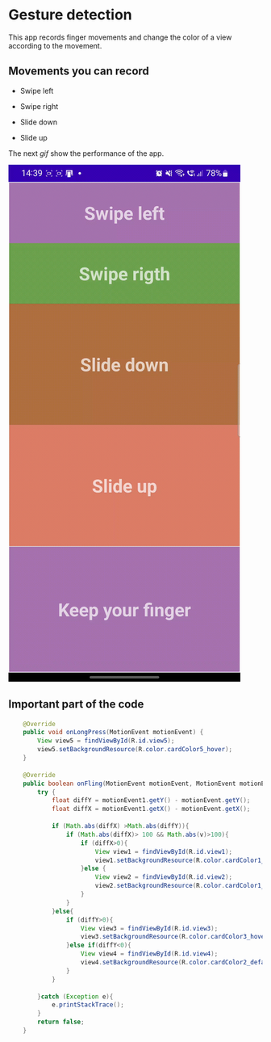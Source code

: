 # Gesture detection

This app records finger movements and change the color of a view according to the movement.

## Movements you can record

- Swipe left

- Swipe right

- Slide down

- Slide up

The next *gif* show the performance of the app.

![Capture](gestureDetector.gif)

## Important part of the code 

```java
    @Override
    public void onLongPress(MotionEvent motionEvent) {
        View view5 = findViewById(R.id.view5);
        view5.setBackgroundResource(R.color.cardColor5_hover);
    }

    @Override
    public boolean onFling(MotionEvent motionEvent, MotionEvent motionEvent1, float v, float v1) {
        try {
            float diffY = motionEvent1.getY() - motionEvent.getY();
            float diffX = motionEvent1.getX() - motionEvent.getX();

            if (Math.abs(diffX) >Math.abs(diffY)){
                if (Math.abs(diffX)> 100 && Math.abs(v)>100){
                    if (diffX>0){
                        View view1 = findViewById(R.id.view1);
                        view1.setBackgroundResource(R.color.cardColor1_hover);
                    }else {
                        View view2 = findViewById(R.id.view2);
                        view2.setBackgroundResource(R.color.cardColor1_defaul);
                    }
                }
            }else{
                if (diffY>0){
                    View view3 = findViewById(R.id.view3);
                    view3.setBackgroundResource(R.color.cardColor3_hover);
                }else if(diffY<0){
                    View view4 = findViewById(R.id.view4);
                    view4.setBackgroundResource(R.color.cardColor2_defaul);
                }
            }

        }catch (Exception e){
            e.printStackTrace();
        }
        return false;
    }

```
